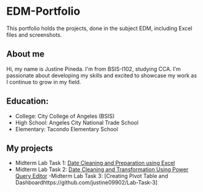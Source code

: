 # EDM-Portfolio
This portfolio holds the projects, done in the subject EDM, including Excel files and screenshots.

## About me
Hi, my name is Justine Pineda. I'm from BSIS-I102, studying CCA. I'm passionate about developing my skills and excited to showcase my work as I continue to grow in my field.

## Education:
- College: City College of Angeles (BSIS)
- High School: Angeles City National Trade School
- Elementary: Tacondo Elementary School
## My projects
- Midterm Lab Task 1: [Date Cleaning and Preparation using Excel](https://github.com/justine09902/justine09902/blob/main/Midterm%20Lab%20Task%201/task1.md)
- Midterm Lab Task 2: [Date Cleaning and Transformation Using Power Query Editor](https://github.com/justine09902/justine09902/blob/main/Midterm%20Lab%20Task%202/task1.md)
-Midterm Lab Task 3: [Creating Pivot Table and Dashboardhttps://github.com/justine09902/Lab-Task-3]
